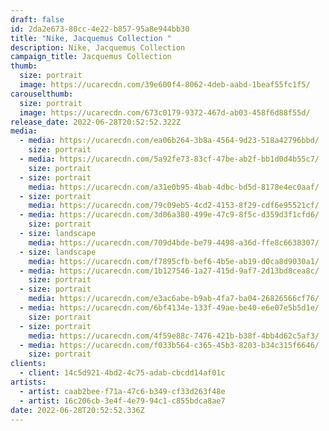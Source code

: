 ```yaml
---
draft: false
id: 2da2e673-80cc-4e22-b857-95a8e944bb30
title: "Nike, Jacquemus Collection "
description: Nike, Jacquemus Collection
campaign_title: Jacquemus Collection
thumb:
  size: portrait
  image: https://ucarecdn.com/39e600f4-8062-4deb-aabd-1beaf55fc1f5/
carouselthumb:
  size: portrait
  image: https://ucarecdn.com/673c0179-9372-467d-ab03-458f6d88f55d/
release_date: 2022-06-28T20:52:52.322Z
media:
  - media: https://ucarecdn.com/ea06b264-3b8a-4564-9d23-518a42796bbd/
    size: portrait
  - media: https://ucarecdn.com/5a92fe73-83cf-47be-ab2f-bb1d0d4b55c7/
    size: portrait
  - size: portrait
    media: https://ucarecdn.com/a31e0b95-4bab-4dbc-bd5d-8178e4ec0aaf/
  - size: portrait
    media: https://ucarecdn.com/79c09eb5-4cd2-4153-8f29-cdf6e95521cf/
  - media: https://ucarecdn.com/3d06a380-499e-47c9-8f5c-d359d3f1cfd6/
    size: portrait
  - size: landscape
    media: https://ucarecdn.com/709d4bde-be79-4498-a36d-ffe8c6638307/
  - size: landscape
    media: https://ucarecdn.com/f7895cfb-bef6-4b5e-ab19-d0ca8d9030a1/
  - media: https://ucarecdn.com/1b127546-1a27-415d-9af7-2d13bd8cea8c/
    size: portrait
  - size: portrait
    media: https://ucarecdn.com/e3ac6abe-b9ab-4fa7-ba04-26826566cf76/
  - media: https://ucarecdn.com/6bf4134e-133f-49ae-be40-e6e07e5b5d1e/
    size: portrait
  - size: portrait
    media: https://ucarecdn.com/4f59e88c-7476-421b-b38f-4bb4d62c5af3/
  - media: https://ucarecdn.com/f033b564-c365-45b3-8203-b34c315f6646/
    size: portrait
clients:
  - client: 14c5d921-4bd2-4c75-adab-cbcdd14af01c
artists:
  - artist: caab2bee-f71a-47c6-b349-cf33d263f48e
  - artist: 16c206cb-3e4f-4e79-94c1-c855bdca8ae7
date: 2022-06-28T20:52:52.336Z
---
```

